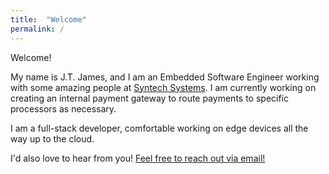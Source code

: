 ```yaml
---
title:  "Welcome"
permalink: /
---
```



Welcome!

My name is J.T. James, and I am an Embedded Software Engineer working with some amazing people at [Syntech Systems](https://www.myfuelmaster.com/). I am currently working on creating an internal payment gateway to route payments to specific processors as necessary.

I am a full-stack developer, comfortable working on edge devices all the way up to the cloud. 

I'd also love to hear from you! [Feel free to reach out via email!](mailto:joeltjames.com)
